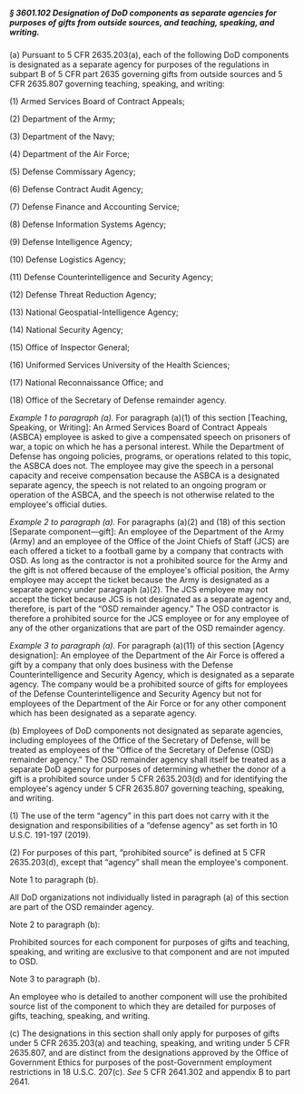 ##### § 3601.102 Designation of DoD components as separate agencies for purposes of gifts from outside sources, and teaching, speaking, and writing. #####

(a) Pursuant to 5 CFR 2635.203(a), each of the following DoD components is designated as a separate agency for purposes of the regulations in subpart B of 5 CFR part 2635 governing gifts from outside sources and 5 CFR 2635.807 governing teaching, speaking, and writing:

(1) Armed Services Board of Contract Appeals;

(2) Department of the Army;

(3) Department of the Navy;

(4) Department of the Air Force;

(5) Defense Commissary Agency;

(6) Defense Contract Audit Agency;

(7) Defense Finance and Accounting Service;

(8) Defense Information Systems Agency;

(9) Defense Intelligence Agency;

(10) Defense Logistics Agency;

(11) Defense Counterintelligence and Security Agency;

(12) Defense Threat Reduction Agency;

(13) National Geospatial-Intelligence Agency;

(14) National Security Agency;

(15) Office of Inspector General;

(16) Uniformed Services University of the Health Sciences;

(17) National Reconnaissance Office; and

(18) Office of the Secretary of Defense remainder agency.

*Example 1 to paragraph (a).* For paragraph (a)(1) of this section [Teaching, Speaking, or Writing]: An Armed Services Board of Contract Appeals (ASBCA) employee is asked to give a compensated speech on prisoners of war, a topic on which he has a personal interest. While the Department of Defense has ongoing policies, programs, or operations related to this topic, the ASBCA does not. The employee may give the speech in a personal capacity and receive compensation because the ASBCA is a designated separate agency, the speech is not related to an ongoing program or operation of the ASBCA, and the speech is not otherwise related to the employee's official duties.

*Example 2 to paragraph (a).* For paragraphs (a)(2) and (18) of this section [Separate component—gift]: An employee of the Department of the Army (Army) and an employee of the Office of the Joint Chiefs of Staff (JCS) are each offered a ticket to a football game by a company that contracts with OSD. As long as the contractor is not a prohibited source for the Army and the gift is not offered because of the employee's official position, the Army employee may accept the ticket because the Army is designated as a separate agency under paragraph (a)(2). The JCS employee may not accept the ticket because JCS is not designated as a separate agency and, therefore, is part of the “OSD remainder agency.” The OSD contractor is therefore a prohibited source for the JCS employee or for any employee of any of the other organizations that are part of the OSD remainder agency.

*Example 3 to paragraph (a).* For paragraph (a)(11) of this section [Agency designation]: An employee of the Department of the Air Force is offered a gift by a company that only does business with the Defense Counterintelligence and Security Agency, which is designated as a separate agency. The company would be a prohibited source of gifts for employees of the Defense Counterintelligence and Security Agency but not for employees of the Department of the Air Force or for any other component which has been designated as a separate agency.

(b) Employees of DoD components not designated as separate agencies, including employees of the Office of the Secretary of Defense, will be treated as employees of the “Office of the Secretary of Defense (OSD) remainder agency.” The OSD remainder agency shall itself be treated as a separate DoD agency for purposes of determining whether the donor of a gift is a prohibited source under 5 CFR 2635.203(d) and for identifying the employee's agency under 5 CFR 2635.807 governing teaching, speaking, and writing.

(1) The use of the term “agency” in this part does not carry with it the designation and responsibilities of a “defense agency” as set forth in 10 U.S.C. 191-197 (2019).

(2) For purposes of this part, “prohibited source” is defined at 5 CFR 2635.203(d), except that “agency” shall mean the employee's component.

Note 1 to paragraph (b).

All DoD organizations not individually listed in paragraph (a) of this section are part of the OSD remainder agency.

Note 2 to paragraph (b):

Prohibited sources for each component for purposes of gifts and teaching, speaking, and writing are exclusive to that component and are not imputed to OSD.

Note 3 to paragraph (b).

An employee who is detailed to another component will use the prohibited source list of the component to which they are detailed for purposes of gifts, teaching, speaking, and writing.

(c) The designations in this section shall only apply for purposes of gifts under 5 CFR 2635.203(a) and teaching, speaking, and writing under 5 CFR 2635.807, and are distinct from the designations approved by the Office of Government Ethics for purposes of the post-Government employment restrictions in 18 U.S.C. 207(c). *See* 5 CFR 2641.302 and appendix B to part 2641.